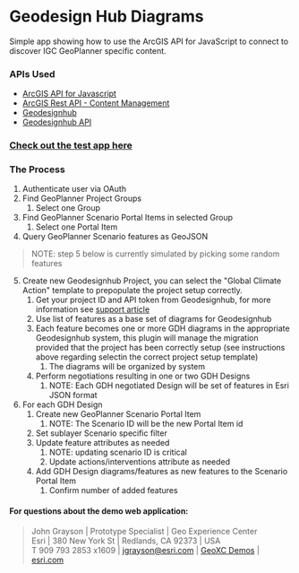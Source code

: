 # Geodesign Hub Diagrams

Simple app showing how to use the ArcGIS API for JavaScript to connect to discover IGC GeoPlanner specific content.

### APIs Used

 - [ArcGIS API for Javascript](https://developers.arcgis.com/javascript/latest/api-reference/)
 - [ArcGIS Rest API - Content Management](https://developers.arcgis.com/rest/users-groups-and-items/working-with-users-groups-and-items.htm)
 - [Geodesignhub](https://www.geodesignhub.com/)
 - [Geodesignhub API](https://www.geodesignhub.com/api/)

### [Check out the test app here](https://geoxc-apps.bd.esri.com/IGC/GDHDiagrams/DiagramReader.html)


### The Process

1. Authenticate user via OAuth
2. Find GeoPlanner Project Groups
   1. Select one Group 
3. Find GeoPlanner Scenario Portal Items in selected Group
   1. Select one Portal Item 
4. Query GeoPlanner Scenario features as GeoJSON

> NOTE: step 5 below is currently simulated by picking some random features 
 
5. Create new Geodesignhub Project, you can select the "Global Climate Action" template to prepopulate the project setup correctly. 
   1. Get your project ID and API token from Geodesignhub, for more information see [support article](https://community.geodesignhub.com/t/where-is-my-project-id/1275)
   2. Use list of features as a base set of diagrams for Geodesignhub
   3. Each feature becomes one or more GDH diagrams in the appropriate Geodesignhub system, this plugin will manage the migration provided that the project has been correctly setup (see instructions above regarding selectin the correct project setup template)
      1. The diagrams will be organized by system
   4. Perform negotiations resulting in one or two GDH Designs
      1. NOTE: Each GDH negotiated Design will be set of features in Esri JSON format
6. For each GDH Design
   1. Create new GeoPlanner Scenario Portal Item
      1. NOTE: The Scenario ID will be the new Portal Item id 
   2. Set sublayer Scenario specific filter
   3. Update feature attributes as needed
      1. NOTE: updating scenario ID is critical
      2. Update actions/interventions attribute as needed 
   4. Add GDH Design diagrams/features as new features to the Scenario Portal Item
      1. Confirm number of added features
   

#### For questions about the demo web application:
> John Grayson | Prototype Specialist | Geo Experience Center\
> Esri | 380 New York St | Redlands, CA 92373 | USA\
> T 909 793 2853 x1609 | [jgrayson@esri.com](mailto:jgrayson@esri.com) | [GeoXC Demos](https://GeoXC.esri.com) | [esri.com](https://www.esri.com)
